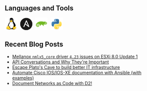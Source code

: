 ## Languages and Tools

<div>
    <img src="https://raw.githubusercontent.com/devicons/devicon/master/icons/linux/linux-original.svg" width="40" height="40"/>&nbsp;
    <img src="https://raw.githubusercontent.com/devicons/devicon/master/icons/ansible/ansible-original.svg" title="Ansible" alt="ansible" width="40" height="40"/>&nbsp;
    <img src="https://raw.githubusercontent.com/devicons/devicon/master/icons/opensuse/opensuse-original.svg" width="40" height="40"/>&nbsp;
    <img src="https://raw.githubusercontent.com/devicons/devicon/master/icons/python/python-original.svg" width="40" height="40"/>&nbsp;
</div>

## Recent Blog Posts

<!-- BLOG-POST-LIST:START -->
- [Mellanox `nmlx5_core` driver `4.23` issues on ESXi 8.0 Update 1](https://blog.engyak.co/2023/06/nmlx-core/)
- [API Conversations and Why They&#39;re Important](https://blog.engyak.co/2023/06/conversing-apis/)
- [Escape Plato&#39;s Cave to build better IT infrastructure](https://blog.engyak.co/2023/04/peer-review-matters/)
- [Automate Cisco IOS/IOS-XE documentation with Ansible &lpar;with examples&rpar;](https://blog.engyak.co/2023/03/ios-diagramming-ansible/)
- [Document Networks as Code with D2!](https://blog.engyak.co/2023/03/d2-diagramming-networks/)
<!-- BLOG-POST-LIST:END -->
